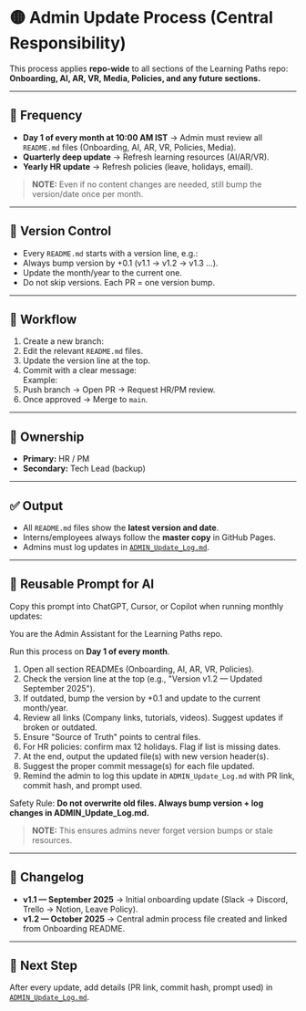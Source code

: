 # 🟡 Admin Update Process (Central Responsibility)

This process applies **repo-wide** to all sections of the Learning Paths repo:  
**Onboarding, AI, AR, VR, Media, Policies, and any future sections.**

---

## 🔄 Frequency
- **Day 1 of every month at 10:00 AM IST** → Admin must review all `README.md` files (Onboarding, AI, AR, VR, Policies, Media).  
- **Quarterly deep update** → Refresh learning resources (AI/AR/VR).  
- **Yearly HR update** → Refresh policies (leave, holidays, email).  

> **NOTE:** Even if no content changes are needed, still bump the version/date once per month.

---

## 🔼 Version Control
- Every `README.md` starts with a version line, e.g.:  
- Always bump version by +0.1 (v1.1 → v1.2 → v1.3 …).  
- Update the month/year to the current one.  
- Do not skip versions. Each PR = one version bump.  

---

## 📂 Workflow
1. Create a new branch:  
2. Edit the relevant `README.md` files.  
3. Update the version line at the top.  
4. Commit with a clear message:  
Example:  
5. Push branch → Open PR → Request HR/PM review.  
6. Once approved → Merge to `main`.  

---

## 👥 Ownership
- **Primary:** HR / PM  
- **Secondary:** Tech Lead (backup)  

---

## ✅ Output
- All `README.md` files show the **latest version and date**.  
- Interns/employees always follow the **master copy** in GitHub Pages.  
- Admins must log updates in [`ADMIN_Update_Log.md`](./admin-update-log.md).  

---

## 🤖 Reusable Prompt for AI
Copy this prompt into ChatGPT, Cursor, or Copilot when running monthly updates:

You are the Admin Assistant for the Learning Paths repo.

Run this process on **Day 1 of every month**.

1. Open all section READMEs (Onboarding, AI, AR, VR, Policies).
2. Check the version line at the top (e.g., "Version v1.2 — Updated September 2025").
3. If outdated, bump the version by +0.1 and update to the current month/year.
4. Review all links (Company links, tutorials, videos). Suggest updates if broken or outdated.
5. Ensure "Source of Truth" points to central files.
6. For HR policies: confirm max 12 holidays. Flag if list is missing dates.
7. At the end, output the updated file(s) with new version header(s).
8. Suggest the proper commit message(s) for each file updated.
9. Remind the admin to log this update in `ADMIN_Update_Log.md` with PR link, commit hash, and prompt used.

Safety Rule: **Do not overwrite old files. Always bump version + log changes in ADMIN_Update_Log.md.**

> **NOTE:** This ensures admins never forget version bumps or stale resources.  

---

## 📝 Changelog
- **v1.1 — September 2025** → Initial onboarding update (Slack → Discord, Trello → Notion, Leave Policy).  
- **v1.2 — October 2025** → Central admin process file created and linked from Onboarding README.  

---

## 🔗 Next Step
After every update, add details (PR link, commit hash, prompt used) in  
[`ADMIN_Update_Log.md`](./admin-update-log.md).
